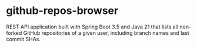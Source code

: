 # github-repos-browser
REST API application built with Spring Boot 3.5 and Java 21 that lists all non-forked GitHub repositories of a given user, including branch names and last commit SHAs.
